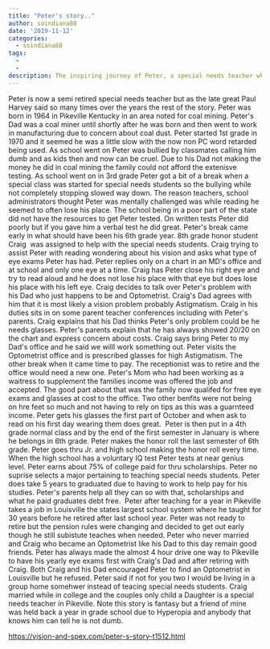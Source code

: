 ```yaml
---
title: "Peter's story.."
author: soindiana88
date: '2019-11-12'
categories:
  - soindiana88
tags:
  - 
  - 
description: The inspiring journey of Peter, a special needs teacher who overcame obstacles and found success.
---
```

Peter is now a semi retired special needs teacher but as the late great Paul Harvey said so many times over the years the rest of the story.
Peter was born in 1964 in Pikeville Kentucky in an area noted for coal mining. Peter's Dad was a coal miner until shortly after he was born and then went to work in manufacturing due to concern about coal dust.
Peter started 1st grade in 1970 and it seemed he was a little slow with the now non PC word retarded being used. As school went on Peter was bullied by classmates calling him dumb and as kids then and now can be cruel. Due to his Dad not making the money he did in coal mining the family could not afford the extenisve testing. As school went on in 3rd grade Peter got a bit of a break when a special class was started for special needs students so the bullying while not completely stopping slowed way down.
The reason teachers, school administrators thought Peter was mentally challenged was while reading he seemed to often lose his place. The school being in a poor part of the state did not have the resources to get Peter tested. On written tests Peter did poorly but if you gave him a verbal test he did great.
Peter's break came early in what should have been his 6th grade year. 8th grade honor student Craig  was assigned to help with the special needs students. Craig trying to assist Peter with reading wondering about his vision and asks what type of eye exams Peter has had. Peter replies only on a chart in an MD's office and at school and only one eye at a time. Craig has Peter close his right eye and try to read aloud and he does not lose his place with that eye but does lose his place with his left eye. Craig decides to talk over Peter's problem with his Dad who just happens to be and Optometrist. Craig's Dad agrees with him that it is most likely a vision problem probably Astigmatism. Craig in his duties sits in on some parent teacher conferences including with Peter's parents. Craig explains that his Dad thinks Peter's only problem could be he needs glasses. Peter's parents explain that he has always showed 20/20 on the chart and express concern about costs. Craig says bring Peter to my Dad's office and he said we willl work something out.
Peter visits the Optometrist office and is prescribed glasses for high Astigmatism. The other break when it came time to pay. The receptionist was to retire and the office would need a new one. Peter's Mom who had been working as a waitress to supplement the families income was offered the job and accepted. The good part about that was the family now qualifed for free eye exams and glasses at cost to the office. Two other benfits were not being on hre feet so much and not having to rely on tips as this was a guarnteed income.
Peter gets his glasses the first part of October and when ask to read on his first day wearing them does great.  Peter is then put in a 4th grade normal class and by the end of the first semester in January is where he belongs in 6th grade. Peter makes the honor roll the last semester of 6th grade.
Peter goes thru Jr. and high school making the honor roll every time. When the high school has a voluntary IQ test Peter tests at near genius level. Peter earns about 75% of college paid for thru scholarships. Peter no suprise selects a major pertaining to teaching special needs students. Peter does take 5 years to graduated due to having to work to help pay for his studies. Peter's parents help all they can so with that, scholarships and what he paid graduates debt free. 
Peter after teaching for a year in Pikeville takes a job in Louisville the states largest school system where he taught for 30 years before he retired after last school year. Peter was not ready to retire but the pension rules were changing and decided to get out early though he still subistute teaches when needed.
Peter who never married and Craig who became an Optometrist like his Dad to this day remain good friends. Peter has always made the almost 4 hour drive one way to Pikeville to have his yearly eye exams first with Craig's Dad and after retiring with Craig. Both Craig and his Dad encouraged Peter to find an Optometrist in Louisville but he refused. Peter said if not for you two I would be living in a group home somehwer instead of teacing special needs students. Craig married while in college and the couples only child a Daughter is a special needs teacher in Pikeville.
Note this story is fantasy but a friend of mine was held back a year in grade school due to Hyperopia and anybody that knows him can tell he is not dumb.

https://vision-and-spex.com/peter-s-story-t1512.html